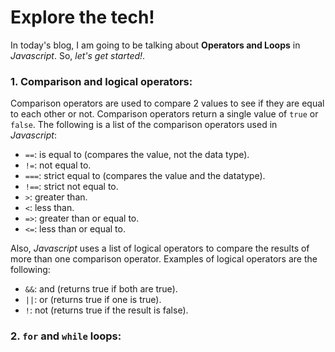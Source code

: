 # Explore the tech!
In today's blog, I am going to be talking about **Operators and Loops** in _Javascript_. So, _let's get started!_.

### 1. Comparison and logical operators:
Comparison operators are used to compare 2 values to see if they are equal to each other or not. Comparison operators return a single value of `true` or `false`. The following is a list of the comparison operators used in _Javascript_:
* `==`: is equal to (compares the value, not the data type).
* `!=`: not equal to.
* `===`: strict equal to (compares the value and the datatype).
* `!==`: strict not equal to.
* `>`: greater than.
* `<`: less than.
* `=>`: greater than or equal to.
* `<=`: less than or equal to.

Also, _Javascript_ uses a list of logical operators to compare the results of more than one comparison operator. Examples of logical operators are the following:
* `&&`: and (returns true if both are true).
* `||`: or (returns true if one is true).
* `!`: not (returns true if the result is false).

### 2. `for` and `while` loops:
